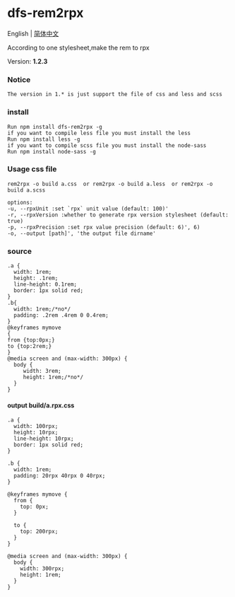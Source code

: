# dfs-rem2rpx

English | [简体中文](./README-cn.md)

According to one stylesheet,make the rem to rpx

Version: **1.2.3**

### Notice

    The version in 1.* is just support the file of css and less and scss

### install

    Run npm install dfs-rem2rpx -g
    if you want to compile less file you must install the less
    Run npm install less -g
    if you want to compile scss file you must install the node-sass
    Run npm install node-sass -g

### Usage css file

```
rem2rpx -o build a.css  or rem2rpx -o build a.less  or rem2rpx -o build a.scss

options:
-u, --rpxUnit :set `rpx` unit value (default: 100)'
-r, --rpxVersion :whether to generate rpx version stylesheet (default: true)
-p, --rpxPrecision :set rpx value precision (default: 6)', 6)
-o, --output [path]', 'the output file dirname'
```

### source

```
.a {
  width: 1rem;
  height: .1rem;
  line-height: 0.1rem;
  border: 1px solid red;
}
.b{
  width: 1rem;/*no*/
  padding: .2rem .4rem 0 0.4rem;
}
@keyframes mymove
{
from {top:0px;}
to {top:2rem;}
}
@media screen and (max-width: 300px) {
  body {
     width: 3rem;
     height: 1rem;/*no*/
  }
}
```

#### output build/a.rpx.css

```
.a {
  width: 100rpx;
  height: 10rpx;
  line-height: 10rpx;
  border: 1px solid red;
}

.b {
  width: 1rem;
  padding: 20rpx 40rpx 0 40rpx;
}

@keyframes mymove {
  from {
    top: 0px;
  }

  to {
    top: 200rpx;
  }
}

@media screen and (max-width: 300px) {
  body {
    width: 300rpx;
    height: 1rem;
  }
}
```

